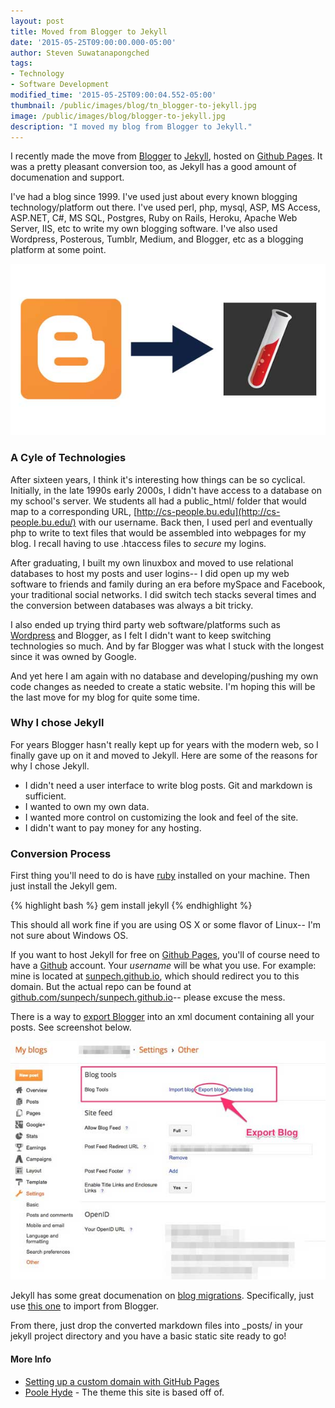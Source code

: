 ```yaml
---
layout: post
title: Moved from Blogger to Jekyll
date: '2015-05-25T09:00:00.000-05:00'
author: Steven Suwatanapongched
tags:
- Technology
- Software Development
modified_time: '2015-05-25T09:00:04.552-05:00'
thumbnail: /public/images/blog/tn_blogger-to-jekyll.jpg
image: /public/images/blog/blogger-to-jekyll.jpg
description: "I moved my blog from Blogger to Jekyll."
---
```


I recently made the move from [Blogger](http://www.blogger.com) to [Jekyll](http://jekyllrb.com), hosted on [Github Pages](https://pages.github.com). It was a pretty pleasant conversion too, as Jekyll has a good amount of documenation and support.

I've had a blog since 1999. I've used just about every known blogging technology/platform out there. I've used perl, php, mysql, ASP, MS Access, ASP.NET, C#, MS SQL, Postgres, Ruby on Rails, Heroku, Apache Web Server, IIS, etc to write my own blogging software. I've also used Wordpress, Posterous, Tumblr, Medium, and Blogger, etc as a blogging platform at some point.

![Blogger to Jekyll](/public/images/blog/blogger-to-jekyll.jpg)

### A Cyle of Technologies

After sixteen years, I think it's interesting how things can be so cyclical. Initially, in the late 1990s early 2000s, I didn't have access to a database on my school's server. We students all had a public_html/ folder that would map to a corresponding URL, [http://cs-people.bu.edu](http://cs-people.bu.edu/) with our username. Back then, I used perl and eventually php to write to text files that would be assembled into webpages for my blog. I recall having to use .htaccess files to <i>secure</i> my logins.

After graduating, I built my own linuxbox and moved to use relational databases to host my posts and user logins-- I did open up my web software to friends and family during an era before mySpace and Facebook, your traditional social networks. I did switch tech stacks several times and the conversion between databases was always a bit tricky.

I also ended up trying third party web software/platforms such as [Wordpress](http://www.wordpress.com) and Blogger, as I felt I didn't want to keep switching technologies so much. And by far Blogger was what I stuck with the longest since it was owned by Google.

And yet here I am again with no database and developing/pushing my own code changes as needed to create a static website. I'm hoping this will be the last move for my blog for quite some time.

### Why I chose Jekyll

For years Blogger hasn't really kept up for years with the modern web, so I finally gave up on it and moved to Jekyll. Here are some of the reasons for why I chose Jekyll.

* I didn't need a user interface to write blog posts. Git and markdown is sufficient.
* I wanted to own my own data.
* I wanted more control on customizing the look and feel of the site.
* I didn't want to pay money for any hosting.

### Conversion Process

First thing you'll need to do is have [ruby](https://www.ruby-lang.org/en/) installed on your machine. Then just install the Jekyll gem.

{% highlight bash %}
	gem install jekyll
{% endhighlight %}

This should all work fine if you are using OS X or some flavor of Linux-- I'm not sure about Windows OS.

If you want to host Jekyll for free on [Github Pages](https://pages.github.com), you'll of course need to have a [Github](https://github.com) account. Your <i>username</i> will be what you use. For example: mine is located at [sunpech.github.io](http://sunpech.github.io), which should redirect you to this domain. But the actual repo can be found at [github.com/sunpech/sunpech.github.io](https://github.com/sunpech/sunpech.github.io)-- please excuse the mess.

There is a way to [export Blogger](http://import.jekyllrb.com/docs/blogger/) into an xml document containing all your posts. See screenshot below.

![Export Blogger](/public/images/blog/screenshot_export-blogger.jpg)

Jekyll has some great documenation on [blog migrations](http://jekyllrb.com/docs/migrations/). Specifically, just use [this one](http://import.jekyllrb.com/docs/blogger/) to import from Blogger.

From there, just drop the converted markdown files into _posts/ in your jekyll project directory and you have a basic static site ready to go!

#### More Info

* [Setting up a custom domain with GitHub Pages](https://help.github.com/articles/setting-up-a-custom-domain-with-github-pages/)
* [Poole Hyde](https://github.com/poole/hyde) - The theme this site is based off of.
